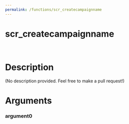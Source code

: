 ```yaml
---
permalink: /functions/scr_createcampaignname
---
```

# scr_createcampaignname  
&nbsp;  
# Description  
(No description provided. Feel free to make a pull request!) 
&nbsp;  
# Arguments
### argument0

&nbsp;    


